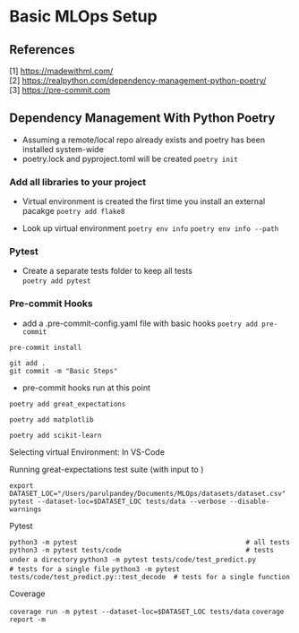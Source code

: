 # Basic MLOps Setup

## References
[1] https://madewithml.com/ \
[2] https://realpython.com/dependency-management-python-poetry/ \
[3] https://pre-commit.com

## Dependency Management With Python Poetry
- Assuming a remote/local repo already exists and poetry has been installed system-wide
- poetry.lock and pyproject.toml will be created
    `poetry init`


### Add all libraries to your project
- Virtual environment is created the first time you install an external pacakge
    `poetry add flake8`


- Look up virtual environment
`poetry env info`
`poetry env info --path`


### Pytest
- Create a separate tests folder to keep all tests\
`poetry add pytest`

### Pre-commit Hooks
- add a .pre-commit-config.yaml file with basic hooks
`poetry add pre-commit`


`pre-commit install`

`git add .` \
`git commit -m "Basic Steps"`
- pre-commit hooks run at this point


`poetry add great_expectations`

`poetry add matplotlib`

`poetry add scikit-learn`



Selecting virtual Environment:
In VS-Code

Running great-expectations test suite (with input to )

`export DATASET_LOC="/Users/parulpandey/Documents/MLOps/datasets/dataset.csv"`
`pytest --dataset-loc=$DATASET_LOC tests/data --verbose --disable-warnings`


Pytest

`python3 -m pytest                                          # all tests`
`python3 -m pytest tests/code                               # tests under a directory`
`python3 -m pytest tests/code/test_predict.py               # tests for a single file`
`python3 -m pytest tests/code/test_predict.py::test_decode  # tests for a single function`

Coverage

`coverage run -m pytest --dataset-loc=$DATASET_LOC tests/data`
`coverage report -m`
